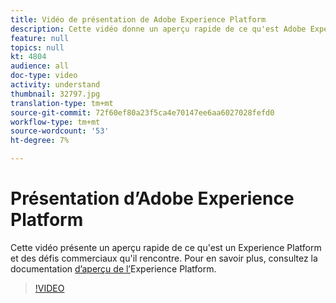 ```yaml
---
title: Vidéo de présentation de Adobe Experience Platform
description: Cette vidéo donne un aperçu rapide de ce qu'est Adobe Experience Platform et des défis commerciaux qu'il résout.
feature: null
topics: null
kt: 4804
audience: all
doc-type: video
activity: understand
thumbnail: 32797.jpg
translation-type: tm+mt
source-git-commit: 72f60ef80a23f5ca4e70147ee6aa6027028fefd0
workflow-type: tm+mt
source-wordcount: '53'
ht-degree: 7%

---
```



# Présentation d’Adobe Experience Platform

Cette vidéo présente un aperçu rapide de ce qu&#39;est un Experience Platform et des défis commerciaux qu&#39;il rencontre. Pour en savoir plus, consultez la documentation [d’aperçu de l’](../home.md)Experience Platform.

>[!VIDEO](https://video.tv.adobe.com/v/32797?quality=12&learn=on)